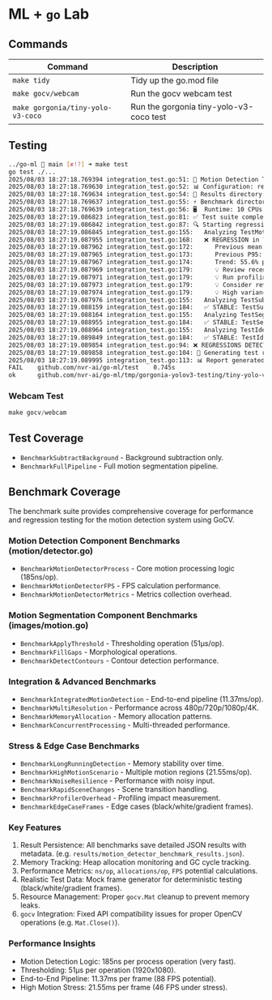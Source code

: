 # ML + `go` Lab

## Commands

| Command                           | Description                             |
| --------------------------------- | --------------------------------------- |
| `make tidy`                       | Tidy up the go.mod file                 |
| `make gocv/webcam`                | Run the gocv webcam test                |
| `make gorgonia/tiny-yolo-v3-coco` | Run the gorgonia tiny-yolo-v3-coco test |



## Testing

```sh
../go-ml 🌱 main [✘!?] ➜ make test
go test ./...
2025/08/03 18:27:18.769394 integration_test.go:51: 🚀 Motion Detection Test Suite Starting...
2025/08/03 18:27:18.769630 integration_test.go:52: 📊 Configuration: regression=true, verbose=true, report=true
2025/08/03 18:27:18.769634 integration_test.go:54: 💾 Results directory: ./test_results
2025/08/03 18:27:18.769637 integration_test.go:55: ⚡ Benchmark directory: ./benchmarks
2025/08/03 18:27:18.769639 integration_test.go:56: 🖥️  Runtime: 10 CPUs available
2025/08/03 18:27:19.086823 integration_test.go:81: ✅ Test suite completed in 317.148042ms with exit code 0
2025/08/03 18:27:19.086842 integration_test.go:87: 🔍 Starting regression analysis...
2025/08/03 18:27:19.086845 integration_test.go:155:   Analyzing TestMotionSegmenterCreation...
2025/08/03 18:27:19.087955 integration_test.go:168:   ❌ REGRESSION in TestMotionSegmenterCreation: REGRESSION: Duration increased by 460.2% (threshold: 10.0%); Consistent degradation trend: 55.6% per execution
2025/08/03 18:27:19.087962 integration_test.go:172:      Previous mean: 0.60 ms
2025/08/03 18:27:19.087965 integration_test.go:173:      Previous P95:  1.75 ms
2025/08/03 18:27:19.087967 integration_test.go:174:      Trend: 55.6% per execution
2025/08/03 18:27:19.087969 integration_test.go:179:      💡 Review recent code changes for performance impacts
2025/08/03 18:27:19.087971 integration_test.go:179:      💡 Run profiling to identify bottlenecks
2025/08/03 18:27:19.087973 integration_test.go:179:      💡 Consider reverting recent changes if regression is severe
2025/08/03 18:27:19.087974 integration_test.go:179:      💡 High variance detected (CV=1.11), consider stabilizing test environment
2025/08/03 18:27:19.087976 integration_test.go:155:   Analyzing TestSubtractBackground...
2025/08/03 18:27:19.088159 integration_test.go:184:   ✅ STABLE: TestSubtractBackground
2025/08/03 18:27:19.088164 integration_test.go:155:   Analyzing TestSegmentMotionPipeline...
2025/08/03 18:27:19.088955 integration_test.go:184:   ✅ STABLE: TestSegmentMotionPipeline
2025/08/03 18:27:19.088964 integration_test.go:155:   Analyzing TestIdempotency...
2025/08/03 18:27:19.089849 integration_test.go:184:   ✅ STABLE: TestIdempotency
2025/08/03 18:27:19.089854 integration_test.go:94: ❌ REGRESSIONS DETECTED - Build should fail!
2025/08/03 18:27:19.089858 integration_test.go:104: 📝 Generating test report...
2025/08/03 18:27:19.089995 integration_test.go:113: 📊 Report generated: test_results/reports/test_report_20250803_182719.html
FAIL    github.com/nvr-ai/go-ml/test    0.745s
ok      github.com/nvr-ai/go-ml/tmp/gorgonia-yolov3-testing/tiny-yolo-v3-coco   0.438s [no tests to run]
```

### Webcam Test

```javascript
make gocv/webcam
```

## Test Coverage

- `BenchmarkSubtractBackground` - Background subtraction only.
- `BenchmarkFullPipeline` - Full motion segmentation pipeline.

## Benchmark Coverage

The benchmark suite provides comprehensive coverage for performance and regression testing for the motion detection system using GoCV.

### Motion Detection Component Benchmarks (motion/detector.go)

- `BenchmarkMotionDetectorProcess` - Core motion processing logic (185ns/op).
- `BenchmarkMotionDetectorFPS` - FPS calculation performance.
- `BenchmarkMotionDetectorMetrics` - Metrics collection overhead.

### Motion Segmentation Component Benchmarks (images/motion.go)

- `BenchmarkApplyThreshold` - Thresholding operation (51μs/op).
- `BenchmarkFillGaps` - Morphological operations.
- `BenchmarkDetectContours` - Contour detection performance.

### Integration & Advanced Benchmarks

- `BenchmarkIntegratedMotionDetection` - End-to-end pipeline (11.37ms/op).
- `BenchmarkMultiResolution` - Performance across 480p/720p/1080p/4K.
- `BenchmarkMemoryAllocation` - Memory allocation patterns.
- `BenchmarkConcurrentProcessing` - Multi-threaded performance.

### Stress & Edge Case Benchmarks

- `BenchmarkLongRunningDetection` - Memory stability over time.
- `BenchmarkHighMotionScenario` - Multiple motion regions (21.55ms/op).
- `BenchmarkNoiseResilience` - Performance with noisy input.
- `BenchmarkRapidSceneChanges` - Scene transition handling.
- `BenchmarkProfilerOverhead` - Profiling impact measurement.
- `BenchmarkEdgeCaseFrames` - Edge cases (black/white/gradient frames).

### Key Features

1. Result Persistence: All benchmarks save detailed JSON results with metadata. (e.g. `results/motion_detector_benchmark_results.json`).
2. Memory Tracking: Heap allocation monitoring and GC cycle tracking.
3. Performance Metrics: `ns/op`, `allocations/op`, `FPS` potential calculations.
4. Realistic Test Data: Mock frame generator for deterministic testing (black/white/gradient frames).
5. Resource Management: Proper `gocv.Mat` cleanup to prevent memory leaks.
6. `gocv` Integration: Fixed API compatibility issues for proper OpenCV operations (e.g. `Mat.Close()`).

### Performance Insights

- Motion Detection Logic: 185ns per process operation (very fast).
- Thresholding: 51μs per operation (1920x1080).
- End-to-End Pipeline: 11.37ms per frame (88 FPS potential).
- High Motion Stress: 21.55ms per frame (46 FPS under stress).

